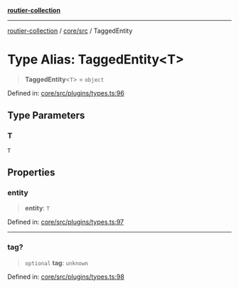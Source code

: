 [**routier-collection**](../../../README.md)

***

[routier-collection](../../../README.md) / [core/src](../README.md) / TaggedEntity

# Type Alias: TaggedEntity\<T\>

> **TaggedEntity**\<`T`\> = `object`

Defined in: [core/src/plugins/types.ts:96](https://github.com/Agrejus/routier/blob/ae307d61bf9883ec014a438be7cbd96d2060d092/core/src/plugins/types.ts#L96)

## Type Parameters

### T

`T`

## Properties

### entity

> **entity**: `T`

Defined in: [core/src/plugins/types.ts:97](https://github.com/Agrejus/routier/blob/ae307d61bf9883ec014a438be7cbd96d2060d092/core/src/plugins/types.ts#L97)

***

### tag?

> `optional` **tag**: `unknown`

Defined in: [core/src/plugins/types.ts:98](https://github.com/Agrejus/routier/blob/ae307d61bf9883ec014a438be7cbd96d2060d092/core/src/plugins/types.ts#L98)
